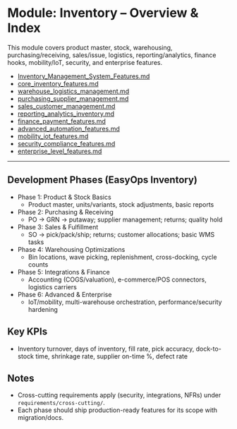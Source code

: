 # Module: Inventory – Overview & Index

This module covers product master, stock, warehousing, purchasing/receiving, sales/issue, logistics, reporting/analytics, finance hooks, mobility/IoT, security, and enterprise features.

- [Inventory_Management_System_Features.md](Inventory_Management_System_Features.md)
- [core_inventory_features.md](core_inventory_features.md)
- [warehouse_logistics_management.md](warehouse_logistics_management.md)
- [purchasing_supplier_management.md](purchasing_supplier_management.md)
- [sales_customer_management.md](sales_customer_management.md)
- [reporting_analytics_inventory.md](reporting_analytics_inventory.md)
- [finance_payment_features.md](finance_payment_features.md)
- [advanced_automation_features.md](advanced_automation_features.md)
- [mobility_iot_features.md](mobility_iot_features.md)
- [security_compliance_features.md](security_compliance_features.md)
- [enterprise_level_features.md](enterprise_level_features.md)

---

## Development Phases (EasyOps Inventory)
- Phase 1: Product & Stock Basics
  - Product master, units/variants, stock adjustments, basic reports
- Phase 2: Purchasing & Receiving
  - PO → GRN → putaway; supplier management; returns; quality hold
- Phase 3: Sales & Fulfillment
  - SO → pick/pack/ship; returns; customer allocations; basic WMS tasks
- Phase 4: Warehousing Optimizations
  - Bin locations, wave picking, replenishment, cross-docking, cycle counts
- Phase 5: Integrations & Finance
  - Accounting (COGS/valuation), e-commerce/POS connectors, logistics carriers
- Phase 6: Advanced & Enterprise
  - IoT/mobility, multi-warehouse orchestration, performance/security hardening

## Key KPIs
- Inventory turnover, days of inventory, fill rate, pick accuracy, dock-to-stock time, shrinkage rate, supplier on-time %, defect rate

## Notes
- Cross-cutting requirements apply (security, integrations, NFRs) under `requirements/cross-cutting/`.
- Each phase should ship production-ready features for its scope with migration/docs.
